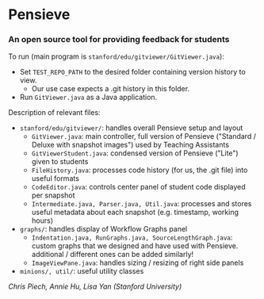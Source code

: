 # Pensieve
### An open source tool for providing feedback for students

To run (main program is `stanford/edu/gitviewer/GitViewer.java`):
* Set `TEST_REPO_PATH` to the desired folder containing version history to view.
  * Our use case expects a .git history in this folder.
* Run `GitViewer.java` as a Java application.

Description of relevant files:
* `stanford/edu/gitviewer/`: handles overall Pensieve setup and layout
  * `GitViewer.java`: main controller, full version of Pensieve ("Standard / Deluxe with snapshot images") used by Teaching Assistants
  * `GitViewerStudent.java`: condensed version of Pensieve ("Lite") given to students
  * `FileHistory.java`: processes code history (for us, the .git file) into useful formats
  * `CodeEditor.java`: controls center panel of student code displayed per snapshot
  * `Intermediate.java, Parser.java, Util.java`: processes and stores useful metadata about each snapshot (e.g. timestamp, working hours)
* `graphs/`: handles display of Workflow Graphs panel
  * `Indentation.java, RunGraphs.java, SourceLengthGraph.java`: custom graphs that we designed and have used with Pensieve. additional / different ones can be added similarly!
  * `ImageViewPane.java`: handles sizing / resizing of right side panels
* `minions/, util/`: useful utility classes

_Chris Piech, Annie Hu, Lisa Yan (Stanford University)_
